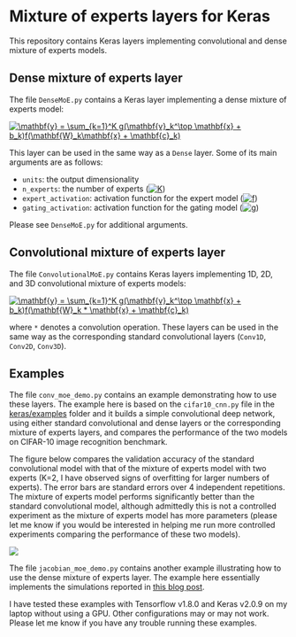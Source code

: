 # Mixture of experts layers for Keras

This repository contains Keras layers implementing convolutional and dense mixture of experts models.

## Dense mixture of experts layer

The file `DenseMoE.py` contains a Keras layer implementing a dense mixture of experts model:

<a href="https://www.codecogs.com/eqnedit.php?latex=\mathbf{y}&space;=&space;\sum_{k=1}^K&space;g(\mathbf{v}_k^\top&space;\mathbf{x}&space;&plus;&space;b_k)f(\mathbf{W}_k\mathbf{x}&space;&plus;&space;\mathbf{c}_k)" target="_blank"><img src="https://latex.codecogs.com/gif.latex?\mathbf{y}&space;=&space;\sum_{k=1}^K&space;g(\mathbf{v}_k^\top&space;\mathbf{x}&space;&plus;&space;b_k)f(\mathbf{W}_k\mathbf{x}&space;&plus;&space;\mathbf{c}_k)" title="\mathbf{y} = \sum_{k=1}^K g(\mathbf{v}_k^\top \mathbf{x} + b_k)f(\mathbf{W}_k\mathbf{x} + \mathbf{c}_k)" /></a>

This layer can be used in the same way as a `Dense` layer. Some of its main arguments are as follows:
* `units`: the output dimensionality
* `n_experts`: the number of experts (<a href="https://www.codecogs.com/eqnedit.php?latex=K" target="_blank"><img src="https://latex.codecogs.com/gif.latex?K" title="K" /></a>)
* `expert_activation`: activation function for the expert model (<a href="https://www.codecogs.com/eqnedit.php?latex=f" target="_blank"><img src="https://latex.codecogs.com/gif.latex?f" title="f" /></a>)
* `gating_activation`: activation function for the gating model (<a href="https://www.codecogs.com/eqnedit.php?latex=g" target="_blank"><img src="https://latex.codecogs.com/gif.latex?g" title="g" /></a>)

Please see `DenseMoE.py` for additional arguments. 

## Convolutional mixture of experts layer

The file `ConvolutionalMoE.py` contains Keras layers implementing 1D, 2D, and 3D convolutional mixture of experts models:

<a href="https://www.codecogs.com/eqnedit.php?latex=\mathbf{y}&space;=&space;\sum_{k=1}^K&space;g(\mathbf{v}_k^\top&space;\mathbf{x}&space;&plus;&space;b_k)f(\mathbf{W}_k&space;*&space;\mathbf{x}&space;&plus;&space;\mathbf{c}_k)" target="_blank"><img src="https://latex.codecogs.com/gif.latex?\mathbf{y}&space;=&space;\sum_{k=1}^K&space;g(\mathbf{v}_k^\top&space;\mathbf{x}&space;&plus;&space;b_k)f(\mathbf{W}_k&space;*&space;\mathbf{x}&space;&plus;&space;\mathbf{c}_k)" title="\mathbf{y} = \sum_{k=1}^K g(\mathbf{v}_k^\top \mathbf{x} + b_k)f(\mathbf{W}_k * \mathbf{x} + \mathbf{c}_k)" /></a>

where `*` denotes a convolution operation. These layers can be used in the same way as the corresponding standard convolutional layers (`Conv1D`, `Conv2D`, `Conv3D`).

## Examples

The file `conv_moe_demo.py` contains an example demonstrating how to use these layers. The example here is based on the `cifar10_cnn.py` file in the [keras/examples](https://github.com/keras-team/keras/tree/master/examples) folder and it builds a simple convolutional deep network, using either standard convolutional and dense layers or the corresponding mixture of experts layers, and compares the performance of the two models on CIFAR-10 image recognition benchmark. 

The figure below compares the validation accuracy of the standard convolutional model with that of the mixture of experts model with two experts (K=2, I have observed signs of overfitting for larger numbers of experts). The error bars are standard errors over 4 independent repetitions. The mixture of experts model performs significantly better than the standard convolutional model, although admittedly this is not a controlled experiment as the mixture of experts model has more parameters (please let me know if you would be interested in helping me run more controlled experiments comparing the performance of these two models).

![](https://github.com/eminorhan/mixture-of-experts/blob/master/moe_vs_cnn.png)

The file `jacobian_moe_demo.py` contains another example illustrating how to use the dense mixture of experts layer. The example here essentially implements the simulations reported in [this blog post](https://severelytheoretical.wordpress.com/2018/06/08/the-softmax-bottleneck-is-a-special-case-of-a-more-general-phenomenon/).

I have tested these examples with Tensorflow v1.8.0 and Keras v2.0.9 on my laptop without using a GPU. Other configurations may or may not work. Please let me know if you have any trouble running these examples. 
